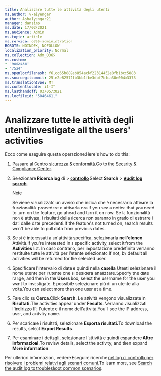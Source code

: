 ```yaml
---
title: Analizzare tutte le attività degli utenti
ms.author: v-aiyengar
author: AshaIyengar21
manager: dansimp
ms.date: 17/02/2021
ms.audience: Admin
ms.topic: article
ms.service: o365-administration
ROBOTS: NOINDEX, NOFOLLOW
localization_priority: Normal
ms.collection: Adm_O365
ms.custom:
- "9002486"
- "7524"
ms.openlocfilehash: f61cc65b889eb854acbf22314452e8fb1bcc5883
ms.sourcegitcommit: 251e2e82571fb3bb1fbe3dbf7bfca30e004b3373
ms.translationtype: MT
ms.contentlocale: it-IT
ms.lasthandoff: 03/05/2021
ms.locfileid: "50464611"
---
```

# <a name="investigate-all-the-users-activities"></a><span data-ttu-id="03788-102">Analizzare tutte le attività degli utenti</span><span class="sxs-lookup"><span data-stu-id="03788-102">Investigate all the users' activities</span></span>

<span data-ttu-id="03788-103">Ecco come eseguire questa operazione:</span><span class="sxs-lookup"><span data-stu-id="03788-103">Here's how to do this:</span></span>

1. <span data-ttu-id="03788-104">Passare al [Centro sicurezza & conformità.](https://go.microsoft.com/fwlink/p/?linkid=2077143)</span><span class="sxs-lookup"><span data-stu-id="03788-104">Go to the [Security & Compliance Center](https://go.microsoft.com/fwlink/p/?linkid=2077143).</span></span>
1. <span data-ttu-id="03788-105">Selezionare **Ricerca log** di  >  **[controllo](https://go.microsoft.com/fwlink/?linkid=2103759)**.</span><span class="sxs-lookup"><span data-stu-id="03788-105">Select **Search** > **[Audit log search](https://go.microsoft.com/fwlink/?linkid=2103759)**.</span></span>
    > [!NOTE]
    > <span data-ttu-id="03788-106">Se viene visualizzato un avviso che indica che è necessario attivare la funzionalità, procedere e attivarla ora.</span><span class="sxs-lookup"><span data-stu-id="03788-106">If you see a notice that you need to turn on the feature, go ahead and turn it on now.</span></span> <span data-ttu-id="03788-107">Se la funzionalità non è attivata, i risultati della ricerca non saranno in grado di estrarre i dati dalle date precedenti.</span><span class="sxs-lookup"><span data-stu-id="03788-107">If the feature's not turned on, search results won't be able to pull data from previous dates.</span></span>

1. <span data-ttu-id="03788-108">Se si è interessati a un'attività specifica, selezionarla **nell'elenco** Attività.</span><span class="sxs-lookup"><span data-stu-id="03788-108">If you're interested in a specific activity, select it from the **Activities** list.</span></span> <span data-ttu-id="03788-109">In caso contrario, per impostazione predefinita verranno restituite tutte le attività per l'utente selezionato.</span><span class="sxs-lookup"><span data-stu-id="03788-109">If not, by default all activities will be returned for the selected user.</span></span>
1. <span data-ttu-id="03788-110">Specificare l'intervallo di date e quindi nella **casella** Utenti selezionare il nome utente per l'utente che si desidera analizzare.</span><span class="sxs-lookup"><span data-stu-id="03788-110">Specify the date range, and then in the **Users** box, select the username for the user you want to investigate.</span></span> <span data-ttu-id="03788-111">È possibile selezionare più di un utente alla volta.</span><span class="sxs-lookup"><span data-stu-id="03788-111">You can select more than one user at a time.</span></span>
1. <span data-ttu-id="03788-112">Fare clic su **Cerca**.</span><span class="sxs-lookup"><span data-stu-id="03788-112">Click **Search**.</span></span> <span data-ttu-id="03788-113">Le attività vengono visualizzate in **Risultati.**</span><span class="sxs-lookup"><span data-stu-id="03788-113">The activities appear under **Results**.</span></span> <span data-ttu-id="03788-114">Verranno visualizzati l'indirizzo IP, l'utente e il nome dell'attività.</span><span class="sxs-lookup"><span data-stu-id="03788-114">You'll see the IP address, user, and activity name.</span></span>
1. <span data-ttu-id="03788-115">Per scaricare i risultati, selezionare **Esporta risultati.**</span><span class="sxs-lookup"><span data-stu-id="03788-115">To download the results, select **Export Results**.</span></span>
1. <span data-ttu-id="03788-116">Per esaminare i dettagli, selezionare l'attività e quindi espandere **Altre informazioni.**</span><span class="sxs-lookup"><span data-stu-id="03788-116">To review details, select the activity, and then expand **More information**.</span></span>

<span data-ttu-id="03788-117">Per ulteriori informazioni, vedere Eseguire ricerche [nel log di controllo per risolvere i problemi relativi agli scenari comuni.](https://go.microsoft.com/fwlink/?linkid=2103944)</span><span class="sxs-lookup"><span data-stu-id="03788-117">To learn more, see [Search the audit log to troubleshoot common scenarios](https://go.microsoft.com/fwlink/?linkid=2103944).</span></span>